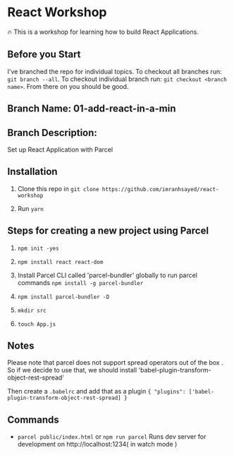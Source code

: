 # React Workshop

:fire: This is a workshop for learning how to build React Applications.

## Before you Start
I've branched the repo for individual topics.
To checkout all branches run: `git branch --all`.
To checkout individual branch run: `git checkout <branch name>`. From there on you should be good.

## Branch Name: 01-add-react-in-a-min
## Branch Description:
Set up React Application with Parcel

## Installation

1. Clone this repo in `git clone https://github.com/imranhsayed/react-workshop`

2. Run `yarn`

## Steps for creating a new project using Parcel

1. `npm init -yes`

2. `npm install react react-dom`

3. Install Parcel CLI called 'parcel-bundler' globally to run parcel commands `npm install -g parcel-bundler` 

4. `npm install parcel-bundler -D`

5. `mkdir src`

6. `touch App.js`

## Notes

Please note that parcel does not support spread operators out of the box .
So if we decide to use that, we should install 'babel-plugin-transform-object-rest-spread'

Then create a `.babelrc` and add that as a plugin `{ "plugins": ['babel-plugin-transform-object-rest-spread] }`

## Commands

- `parcel public/index.html` or `npm run parcel` Runs dev server for development on http://localhost:1234( in watch mode )


